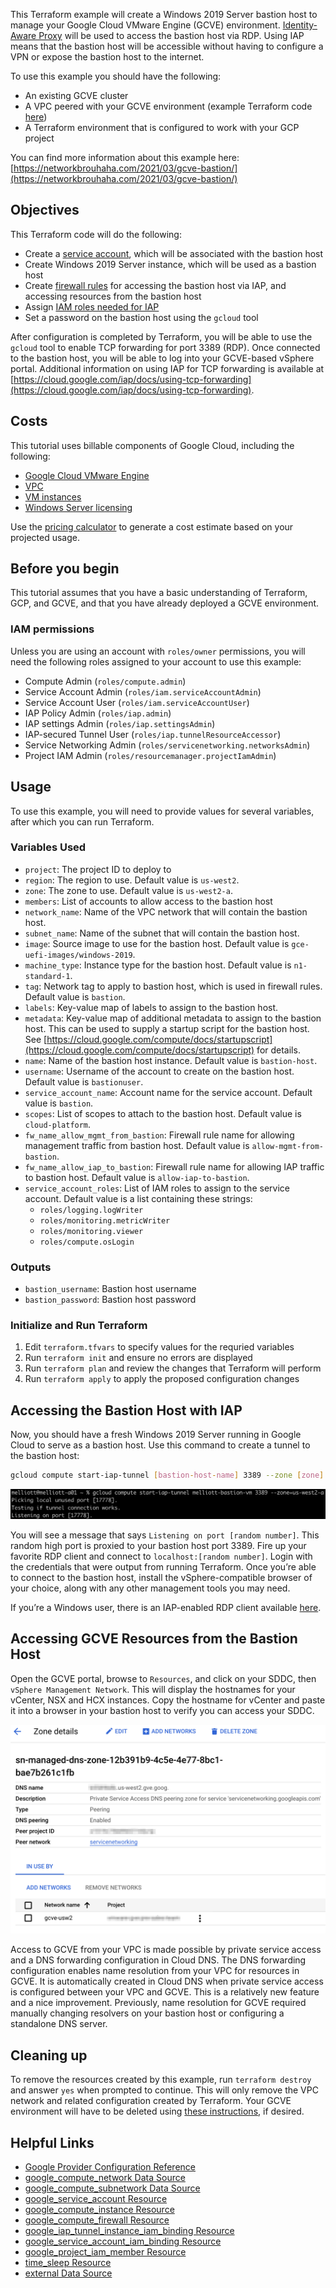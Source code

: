 This Terraform example will create a Windows 2019 Server bastion host to manage your Google Cloud VMware Engine (GCVE) environment. [Identity-Aware Proxy](https://cloud.google.com/iap) will be used to access the bastion host via RDP. Using IAP means that the bastion host will be accessible without having to configure a VPN or expose the bastion host to the internet. 

To use this example you should have the following:

* An existing GCVE cluster
* A VPC peered with your GCVE environment (example Terraform code [here](https://github.com/shamsway/gcp-terraform-examples/tree/main/gcve-vpc-peering))
* A Terraform environment that is configured to work with your GCP project

You can find more information about this example here: [https://networkbrouhaha.com/2021/03/gcve-bastion/](https://networkbrouhaha.com/2021/03/gcve-bastion/)

## Objectives

This Terraform code will do the following:

* Create a [service account](https://cloud.google.com/compute/docs/access/create-enable-service-accounts-for-instances), which will be associated with the bastion host
* Create Windows 2019 Server instance, which will be used as a bastion host
* Create [firewall rules](https://cloud.google.com/iap/docs/using-tcp-forwarding#create-firewall-rule) for accessing the bastion host via IAP, and accessing resources from the bastion host
* Assign [IAM roles needed for IAP](https://cloud.google.com/iap/docs/using-tcp-forwarding#grant-permission)
* Set a password on the bastion host using the `gcloud` tool

After configuration is completed by Terraform, you will be able to use the `gcloud` tool to enable TCP forwarding for port 3389 (RDP). Once connected to the bastion host, you will be able to log into your GCVE-based vSphere portal. Additional information on using IAP for TCP forwarding is available at [https://cloud.google.com/iap/docs/using-tcp-forwarding](https://cloud.google.com/iap/docs/using-tcp-forwarding).

## Costs 

This tutorial uses billable components of Google Cloud, including the following:

* [Google Cloud VMware Engine](https://cloud.google.com/vmware-engine)
* [VPC](https://cloud.google.com/vpc/pricing)
* [VM instances](https://cloud.google.com/compute/vm-instance-pricing)
* [Windows Server licensing](https://cloud.google.com/compute/disks-image-pricing#windows_server_pricing)

Use the [pricing calculator](https://cloud.google.com/products/calculator) to generate a cost estimate based on your projected usage.

## Before you begin

This tutorial assumes that you have a basic understanding of Terraform, GCP, and GCVE, and that you have already deployed a GCVE environment.

### IAM permissions

Unless you are using an account with `roles/owner` permissions, you will need the following roles assigned to your account to use this example:

* Compute Admin (`roles/compute.admin`)
* Service Account Admin (`roles/iam.serviceAccountAdmin`)
* Service Account User (`roles/iam.serviceAccountUser`)
* IAP Policy Admin (`roles/iap.admin`)
* IAP settings Admin (`roles/iap.settingsAdmin`)
* IAP-secured Tunnel User (`roles/iap.tunnelResourceAccessor`)
* Service Networking Admin (`roles/servicenetworking.networksAdmin`)
* Project IAM Admin (`roles/resourcemanager.projectIamAdmin`)

## Usage

To use this example, you will need to provide values for several variables, after which you can run Terraform.

### Variables Used

* `project`: The project ID to deploy to
* `region`: The region to use. Default value is `us-west2`.
* `zone`: The zone to use. Default value is `us-west2-a`.
* `members`: List of accounts to allow access to the bastion host
* `network_name`: Name of the VPC network that will contain the bastion host.
* `subnet_name`: Name of the subnet that will contain the bastion host.
* `image`: Source image to use for the bastion host. Default value is `gce-uefi-images/windows-2019`.
* `machine_type`: Instance type for the bastion host. Default value is `n1-standard-1`.
* `tag`: Network tag to apply to bastion host, which is used in firewall rules. Default value is `bastion`.
* `labels`: Key-value map of labels to assign to the bastion host.
* `metadata`: Key-value map of additional metadata to assign to the bastion host. This can be used to supply a startup script for the bastion host. See [https://cloud.google.com/compute/docs/startupscript](https://cloud.google.com/compute/docs/startupscript) for details.
* `name`: Name of the bastion host instance. Default value is `bastion-host`.
* `username`: Username of the account to create on the bastion host. Default value is `bastionuser`.
* `service_account_name`: Account name for the service account. Default value is `bastion`.
* `scopes`: List of scopes to attach to the bastion host. Default value is `cloud-platform`.
* `fw_name_allow_mgmt_from_bastion`: Firewall rule name for allowing management traffic from bastion host. Default value is `allow-mgmt-from-bastion`.
* `fw_name_allow_iap_to_bastion`: Firewall rule name for allowing IAP traffic to bastion host. Default value is `allow-iap-to-bastion`.
* `service_account_roles`: List of IAM roles to assign to the service account. Default value is a list containing these strings:
  * `roles/logging.logWriter`
  * `roles/monitoring.metricWriter`
  * `roles/monitoring.viewer`
  * `roles/compute.osLogin`

### Outputs

* `bastion_username`: Bastion host username
* `bastion_password`: Bastion host password

### Initialize and Run Terraform

1. Edit `terraform.tfvars` to specify values for the requried variables
2. Run `terraform init` and ensure no errors are displayed
3. Run `terraform plan` and review the changes that Terraform will perform
4. Run `terraform apply` to apply the proposed configuration changes

## Accessing the Bastion Host with IAP

Now, you should have a fresh Windows 2019 Server running in Google Cloud to serve as a bastion host. Use this command to create a tunnel to the bastion host:

```bash
gcloud compute start-iap-tunnel [bastion-host-name] 3389 --zone [zone]
```

![](/gcve-bastion-iap/screenshots/20_gcloud_iap_tunnel.png)

You will see a message that says `Listening on port [random number]`. This random high port is proxied to your bastion host port 3389. Fire up your favorite RDP client and connect to `localhost:[random number]`. Login with the credentials that were output from running Terraform. Once you’re able to connect to the bastion host, install the vSphere-compatible browser of your choice, along with any other management tools you may need.

If you’re a Windows user, there is an IAP-enabled RDP client available [here](https://github.com/GoogleCloudPlatform/iap-desktop).

## Accessing GCVE Resources from the Bastion Host

Open the GCVE portal, browse to `Resources`, and click on your SDDC, then `vSphere Management Network`. This will display the hostnames for your vCenter, NSX and HCX instances. Copy the hostname for vCenter and paste it into a browser in your bastion host to verify you can access your SDDC.

![](/gcve-bastion-iap/screenshots/21_cloud_dns_forwarding_edited.png)

Access to GCVE from your VPC is made possible by private service access and a DNS forwarding configuration in Cloud DNS. The DNS forwarding configuration enables name resolution from your VPC for resources in GCVE. It is automatically created in Cloud DNS when private service access is configured between your VPC and GCVE. This is a relatively new feature and a nice improvement. Previously, name resolution for GCVE required manually changing resolvers on your bastion host or configuring a standalone DNS server.


## Cleaning up

To remove the resources created by this example, run `terraform destroy` and answer `yes` when prompted to continue. This will only remove the VPC network and related configuration created by Terraform. Your GCVE environment will have to be deleted using [these instructions](https://cloud.google.com/vmware-engine/docs/private-clouds/howto-delete-private-cloud), if desired.


## Helpful Links

* [Google Provider Configuration Reference](https://registry.terraform.io/providers/hashicorp/google/latest/docs/guides/provider_reference)
* [google_compute_network Data Source](https://registry.terraform.io/providers/hashicorp/google/latest/docs/data-sources/compute_network)
* [google_compute_subnetwork Data Source](https://registry.terraform.io/providers/hashicorp/google/latest/docs/data-sources/compute_subnetwork)
* [google_service_account Resource](https://registry.terraform.io/providers/hashicorp/google/latest/docs/resources/google_service_account)
* [google_compute_instance Resource](https://registry.terraform.io/providers/hashicorp/google/latest/docs/resources/compute_instance)
* [google_compute_firewall Resource](https://registry.terraform.io/providers/hashicorp/google/latest/docs/resources/compute_firewall)
* [google_iap_tunnel_instance_iam_binding Resource](https://registry.terraform.io/providers/hashicorp/google/latest/docs/resources/iap_tunnel_instance_iam)
* [google_service_account_iam_binding Resource](https://registry.terraform.io/providers/hashicorp/google/latest/docs/resources/google_service_account_iam)
* [google_project_iam_member Resource](https://registry.terraform.io/providers/hashicorp/google/latest/docs/resources/google_project_iam)
* [time_sleep Resource](https://registry.terraform.io/providers/hashicorp/time/latest/docs/resources/sleep)
* [external Data Source](https://registry.terraform.io/providers/hashicorp/external/latest/docs/data-sources/data_source)